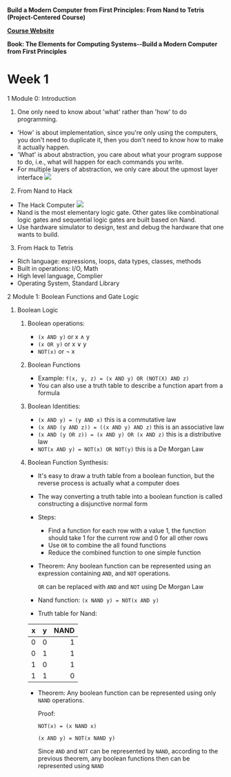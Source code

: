 <p style="text-align:left; font-weight:bold;">Build a Modern Computer from First Principles: From Nand to Tetris (Project-Centered Course)</p>
<a style="text-align:left; font-weight:bold;" href = "https://www.coursera.org/learn/build-a-computer"> Course Website</a>
<p style="text-align:left; font-weight:bold;">Book: The Elements for Computing Systems--Build a Modern Computer from First Principles</p>

<!-- more -->



# Week 1


1 Module 0: Introduction 

1. One only need to know about 'what' rather than 'how' to do programming.
 * 'How' is about implementation, since you're only using the computers, you don't need to duplicate it, then you don't need to know how to make it actually happen.
 * 'What' is about abstraction, you care about what your program suppose to do, i.e., what will happen for each commands you write.
 * For multiple layers of abstraction, we only care about the upmost layer interface
![](/images/layers.png)

2. From Nand to Hack
* The Hack Computer
![](/images/HackComputer.png)
* Nand is the most elementary logic gate. Other gates like combinational logic gates and sequential logic gates are built based on Nand.
* Use hardware simulator to design, test and debug the hardware that one wants to build.

3. From Hack to Tetris
* Rich language: expressions, loops, data types, classes, methods
* Built in operations: I/O, Math
* High level language, Complier
* Operating System, Standard Library

2 Module 1: Boolean Functions and Gate Logic 

1. Boolean Logic
   1. Boolean operations:
      * `(x AND y)` or x $\land$ y 
      * `(x OR y)` or x $\lor$  y 
      * `NOT(x)` or $\neg$ x 
   1. Boolean Functions
      * Example: `f(x, y, z) = (x AND y) OR (NOT(X) AND z)`
      * You can also use a truth table to describe a function apart from a formula
   3. Boolean Identities:
      * `(x AND y) = (y AND x)`   this is a commutative law
      * `(x AND (y AND z)) = ((x AND y) AND z)` this is an associative law
      * `(x AND (y OR z)) = (x AND y) OR (x AND z)` this is a distributive law
      * `NOT(x AND y) = NOT(x) OR NOT(y)` this is a De Morgan Law

   2. Boolean Function Synthesis:
      * It's easy to draw a truth table from a boolean function, but the reverse process is actually what a computer does
      * The way converting a truth table into a boolean function is called constructing a disjunctive normal form
      * Steps:
         * Find a function for each row with a value 1, the function should take 1 for the current row and 0 for all other rows
         * Use `OR` to combine the all found functions
         * Reduce the combined function to one simple function
      * Theorem: Any boolean function can be represented using an expression containing `AND`, and `NOT` operations.
         
         `OR` can be replaced with `AND` and `NOT` using De Morgan Law
      * Nand function: `(x NAND y) = NOT(x AND y)`
      * Truth table for Nand:
      
      | x   |   y   | NAND |
      | --- | :---: | ---: |
      | 0   |   0   |    1 |
      | 0   |   1   |    1 |
      | 1   |   0   |    1 |
      | 1   |   1   |    0 |
      * Theorem: Any boolean function can be represented using only `NAND` operations.

         Proof:

         `NOT(x) = (x NAND x)`
         
         `(x AND y) = NOT(x NAND y)`

         Since `AND` and `NOT` can be represented by `NAND`, according to the previous theorem, any boolean functions then can be represented using `NAND`